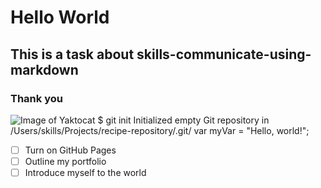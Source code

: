 # Hello World
## This is a task about skills-communicate-using-markdown
### Thank you
![Image of Yaktocat](https://octodex.github.com/images/yaktocat.png)
$ git init
Initialized empty Git repository in /Users/skills/Projects/recipe-repository/.git/
var myVar = "Hello, world!";
- [ ] Turn on GitHub Pages
- [ ] Outline my portfolio
- [ ] Introduce myself to the world
